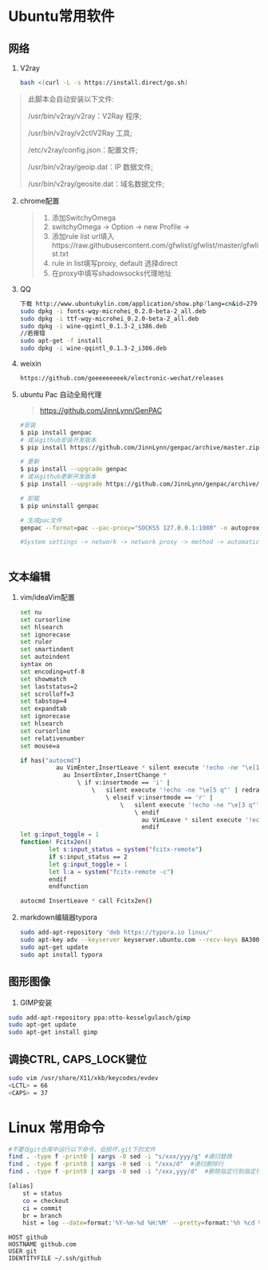 # Ubuntu常用软件

## 网络

1. V2ray

   ```bash
   bash <(curl -L -s https://install.direct/go.sh)
   ```
   
>此脚本会自动安装以下文件: 
>
>/usr/bin/v2ray/v2ray：V2Ray 程序;
>
> /usr/bin/v2ray/v2ctlV2Ray 工具;
>
>/etc/v2ray/config.json：配置文件;
>
>/usr/bin/v2ray/geoip.dat：IP 数据文件;
>
>/usr/bin/v2ray/geosite.dat：域名数据文件; 

2. chrome配置

   > 1. 添加SwitchyOmega
   > 2. switchyOmega -> Option -> new Profile -> 
   > 3. 添加rule list url填入https://raw.githubusercontent.com/gfwlist/gfwlist/master/gfwlist.txt
   > 4. rule in list填写proxy, default 选择direct
   > 5. 在proxy中填写shadowsocks代理地址

3. QQ

   ```bash
   下载 http://www.ubuntukylin.com/application/show.php?lang=cn&id=279
   sudo dpkg -i fonts-wqy-microhei_0.2.0-beta-2_all.deb  
   sudo dpkg -i ttf-wqy-microhei_0.2.0-beta-2_all.deb  
   sudo dpkg -i wine-qqintl_0.1.3-2_i386.deb  
   //若报错
   sudo apt-get -f install
   sudo dpkg -i wine-qqintl_0.1.3-2_i386.deb 
   ```

   

4. weixin

   ```bash
   https://github.com/geeeeeeeeek/electronic-wechat/releases
   ```

5. ubuntu Pac  自动全局代理

   > https://github.com/JinnLynn/GenPAC

   ```bash
   #安装
   $ pip install genpac
   # 或从github安装开发版本
   $ pip install https://github.com/JinnLynn/genpac/archive/master.zip
   
   # 更新
   $ pip install --upgrade genpac
   # 或从github更新开发版本
   $ pip install --upgrade https://github.com/JinnLynn/genpac/archive/master.zip
   
   # 卸载
   $ pip uninstall genpac
   
   # 生成pac文件
   genpac --format=pac --pac-proxy="SOCKS5 127.0.0.1:1080" -o autoproxy.pac
   
   #System settings -> network -> network proxy -> method -> automatic -> input pac path
   ​​
   ```


## 文本编辑

1. vim/ideaVim配置

   ``` bash
   set nu
   set cursorline
   set hlsearch
   set ignorecase
   set ruler
   set smartindent
   set autoindent
   syntax on
   set encoding=utf-8
   set showmatch
   set laststatus=2
   set scrolloff=3
   set tabstop=4
   set expandtab
   set ignorecase
   set hlsearch
   set cursorline
   set relativenumber
   set mouse=a
   
   if has("autocmd")
             au VimEnter,InsertLeave * silent execute '!echo -ne "\e[1 q"' | redraw!
               au InsertEnter,InsertChange *
                   \ if v:insertmode == 'i' |
                       \   silent execute '!echo -ne "\e[5 q"' | redraw! |
                           \ elseif v:insertmode == 'r' |
                               \   silent execute '!echo -ne "\e[3 q"' | redraw! |
                                   \ endif
                                     au VimLeave * silent execute '!echo -ne "\e[ q"' | redraw!
                                     endif
   let g:input_toggle = 1
   function! Fcitx2en()
           let s:input_status = system("fcitx-remote")
           if s:input_status == 2
           let g:input_toggle = 1
           let l:a = system("fcitx-remote -c")
           endif
           endfunction
   
   autocmd InsertLeave * call Fcitx2en()
   ```

2. markdown编辑器typora

   ```bash
   sudo add-apt-repository 'deb https://typora.io linux/'
   sudo apt-key adv --keyserver keyserver.ubuntu.com --recv-keys BA300B7755AFCFAE 
   sudo apt-get update
   sudo apt install typora
   ```

## 图形图像

1. GIMP安装

```bash
sudo add-apt-repository ppa:otto-kesselgulasch/gimp
sudo apt-get update
sudo apt-get install gimp
```

## 调换CTRL, CAPS_LOCK键位

```bash
sudo vim /usr/share/X11/xkb/keycodes/evdev
<LCTL> = 66
<CAPS> = 37
```



# Linux 常用命令

```bash
#不要在git仓库中运行以下命令，会损坏.git下的文件
find . -type f -print0 | xargs -0 sed -i "s/xxx/yyy/g" #递归替换
find . -type f -print0 | xargs -0 sed -i "/xxx/d"  #递归删除行
find . -type f -print0 | xargs -0 sed -i "/xxx,yyy/d"  #删除指定行到指定行
```



```bash
[alias]
	st = status
	co = checkout
	ci = commit
	br = branch
	hist = log --date=format:'%Y-%m-%d %H:%M' --pretty=format:'%h %cd %an  %d %s' --abbrev-commit	
```



```
HOST github
HOSTNAME github.com
USER git
IDENTITYFILE ~/.ssh/github
```

